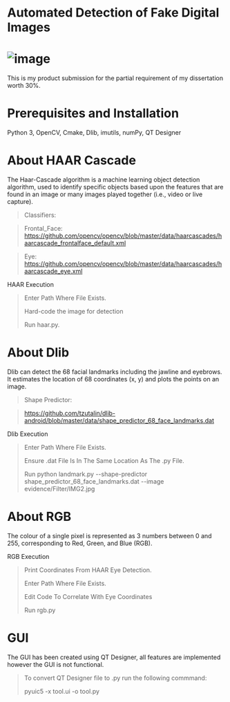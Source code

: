 # Automated Detection of Fake Digital Images

# ![image](https://user-images.githubusercontent.com/81099987/170871559-2748b2ed-6664-44d1-98fc-aa07fbdd043f.png)

This is my product submission for the partial requirement of my dissertation worth 30%.

# Prerequisites and Installation

Python 3, OpenCV, Cmake, Dlib, imutils, numPy, QT Designer

# About HAAR Cascade
The Haar-Cascade algorithm is a machine learning object detection algorithm, used to identify specific objects based upon the features that are found in an image or many images played together (i.e., video or live capture).

> Classifiers:

> Frontal_Face: https://github.com/opencv/opencv/blob/master/data/haarcascades/haarcascade_frontalface_default.xml

> Eye: https://github.com/opencv/opencv/blob/master/data/haarcascades/haarcascade_eye.xml

 HAAR Execution
> Enter Path Where File Exists.
>
> Hard-code the image for detection
> 
> Run haar.py.


# About Dlib 
Dlib can detect the 68 facial landmarks including the jawline and eyebrows. It estimates the location of 68 coordinates (x, y) and plots the points on an image.

> Shape Predictor:

> https://github.com/tzutalin/dlib-android/blob/master/data/shape_predictor_68_face_landmarks.dat

 Dlib Execution

> Enter Path Where File Exists.
> 
> Ensure .dat File Is In The Same Location As The .py File.
> 
> Run python landmark.py --shape-predictor shape_predictor_68_face_landmarks.dat --image evidence/Filter/IMG2.jpg

# About RGB
The colour of a single pixel is represented as 3 numbers between 0 and 255, corresponding to Red, Green, and Blue (RGB).

 RGB Execution 
> Print Coordinates From HAAR Eye Detection.
> >
> Enter Path Where File Exists.
> >
> Edit Code To Correlate With Eye Coordinates
> 
> Run rgb.py

# GUI
The GUI has been created using QT Designer, all features are implemented however the GUI is not functional.

> To convert QT Designer file to .py run the following commmand:
> 
> pyuic5 -x tool.ui -o tool.py




